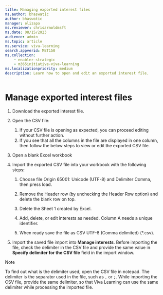 ```yaml
---
title: Managing exported interest files
ms.author: bhaswatic
author: bhaswatic
manager: elizapo
ms.reviewer: chrisarnoldmsft
ms.date: 08/15/2023
audience: admin
ms.topic: article
ms.service: viva-learning
search.appverid: MET150
ms.collection: 
    - enabler-strategic
    - m365initiative-viva-learning
ms.localizationpriority: medium
description: Learn how to open and edit an exported interest file. 
---
```


# Manage exported interest files

1. Download the exported interest file.

2. Open the CSV file: 
    1. If your CSV file is opening as expected, you can proceed editing without further action.
    1. If you see that all the columns in the file are displayed in one column, then follow the below steps to view or edit the exported CSV file.

3. Open a blank Excel workbook

4. Import the exported CSV file into your workbook with the following steps:

    1. Choose file Origin 65001: Unicode (UTF-8) and Delimiter Comma, then press load.

    2. Remove the Header row (by unchecking the Header Row option) and delete the blank row on top.

    3. Delete the Sheet 1 created by Excel.

    4. Add, delete, or edit interests as needed. Column A needs a unique identifier.

    5. When ready save the file as CSV UTF-8 (Comma delimited) (*.csv).

5. Import the saved file import into **Manage interests**. Before importing the file, check the delimiter in the CSV file and provide the same value in **Specify delimiter for the CSV file** field in the import window.

> [!NOTE]
> To find out what is the delimiter used, open the CSV file in notepad. The delimiter is the separator used in the file, such as `,` or `;`.
> While importing the CSV file, provide the same delimiter, so that Viva Learning can use the same delimiter while processing the imported file.
